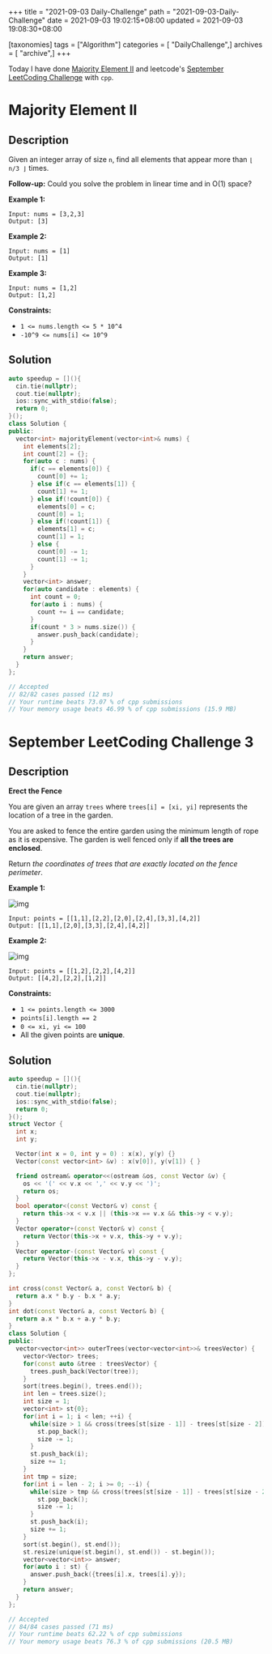 +++
title = "2021-09-03 Daily-Challenge"
path = "2021-09-03-Daily-Challenge"
date = 2021-09-03 19:02:15+08:00
updated = 2021-09-03 19:08:30+08:00

[taxonomies]
tags = ["Algorithm"]
categories = [ "DailyChallenge",]
archives = [ "archive",]
+++

Today I have done [Majority Element II](https://leetcode.com/problems/majority-element-ii/description/) and leetcode's [September LeetCoding Challenge](https://leetcode.com/explore/featured/card/september-leetcoding-challenge-2021/636/week-1-september-1st-september-7th/3961/) with `cpp`.

<!-- more -->

# Majority Element II

## Description

Given an integer array of size `n`, find all elements that appear more than `⌊ n/3 ⌋` times.

**Follow-up:** Could you solve the problem in linear time and in O(1) space?

 

**Example 1:**

```
Input: nums = [3,2,3]
Output: [3]
```

**Example 2:**

```
Input: nums = [1]
Output: [1]
```

**Example 3:**

```
Input: nums = [1,2]
Output: [1,2]
```

 

**Constraints:**

- `1 <= nums.length <= 5 * 10^4`
- `-10^9 <= nums[i] <= 10^9`

## Solution

``` cpp
auto speedup = [](){
  cin.tie(nullptr);
  cout.tie(nullptr);
  ios::sync_with_stdio(false);
  return 0;
}();
class Solution {
public:
  vector<int> majorityElement(vector<int>& nums) {
    int elements[2];
    int count[2] = {};
    for(auto c : nums) {
      if(c == elements[0]) {
        count[0] += 1;
      } else if(c == elements[1]) {
        count[1] += 1;
      } else if(!count[0]) {
        elements[0] = c;
        count[0] = 1;
      } else if(!count[1]) {
        elements[1] = c;
        count[1] = 1;
      } else {
        count[0] -= 1;
        count[1] -= 1;
      }
    }
    vector<int> answer;
    for(auto candidate : elements) {
      int count = 0;
      for(auto i : nums) {
        count += i == candidate;
      }
      if(count * 3 > nums.size()) {
        answer.push_back(candidate);
      }
    }
    return answer;
  }
};

// Accepted
// 82/82 cases passed (12 ms)
// Your runtime beats 73.07 % of cpp submissions
// Your memory usage beats 46.99 % of cpp submissions (15.9 MB)
```

# September LeetCoding Challenge 3

## Description

**Erect the Fence**

You are given an array `trees` where `trees[i] = [xi, yi]` represents the location of a tree in the garden.

You are asked to fence the entire garden using the minimum length of rope as it is expensive. The garden is well fenced only if **all the trees are enclosed**.

Return *the coordinates of trees that are exactly located on the fence perimeter*.

 

**Example 1:**

![img](https://assets.leetcode.com/uploads/2021/04/24/erect2-plane.jpg)

```
Input: points = [[1,1],[2,2],[2,0],[2,4],[3,3],[4,2]]
Output: [[1,1],[2,0],[3,3],[2,4],[4,2]]
```

**Example 2:**

![img](https://assets.leetcode.com/uploads/2021/04/24/erect1-plane.jpg)

```
Input: points = [[1,2],[2,2],[4,2]]
Output: [[4,2],[2,2],[1,2]]
```

 

**Constraints:**

- `1 <= points.length <= 3000`
- `points[i].length == 2`
- `0 <= xi, yi <= 100`
- All the given points are **unique**.

## Solution

``` cpp
auto speedup = [](){
  cin.tie(nullptr);
  cout.tie(nullptr);
  ios::sync_with_stdio(false);
  return 0;
}();
struct Vector {
  int x;
  int y;

  Vector(int x = 0, int y = 0) : x(x), y(y) {}
  Vector(const vector<int> &v) : x(v[0]), y(v[1]) { }

  friend ostream& operator<<(ostream &os, const Vector &v) {
    os << '(' << v.x << ',' << v.y << ')';
    return os;
  }
  bool operator<(const Vector& v) const {
    return this->x < v.x || (this->x == v.x && this->y < v.y);
  }
  Vector operator+(const Vector& v) const {
    return Vector(this->x + v.x, this->y + v.y);
  }
  Vector operator-(const Vector& v) const {
    return Vector(this->x - v.x, this->y - v.y);
  }
};

int cross(const Vector& a, const Vector& b) {
  return a.x * b.y - b.x * a.y;
}
int dot(const Vector& a, const Vector& b) {
  return a.x * b.x + a.y * b.y;
}
class Solution {
public:
  vector<vector<int>> outerTrees(vector<vector<int>>& treesVector) {
    vector<Vector> trees;
    for(const auto &tree : treesVector) {
      trees.push_back(Vector(tree));
    }
    sort(trees.begin(), trees.end());
    int len = trees.size();
    int size = 1;
    vector<int> st{0};
    for(int i = 1; i < len; ++i) {
      while(size > 1 && cross(trees[st[size - 1]] - trees[st[size - 2]], trees[i] - trees[st[size - 1]]) < 0) {
        st.pop_back();
        size -= 1;
      }
      st.push_back(i);
      size += 1;
    }
    int tmp = size;
    for(int i = len - 2; i >= 0; --i) {
      while(size > tmp && cross(trees[st[size - 1]] - trees[st[size - 2]], trees[i] - trees[st[size - 1]]) < 0) {
        st.pop_back();
        size -= 1;
      }
      st.push_back(i);
      size += 1;
    }
    sort(st.begin(), st.end());
    st.resize(unique(st.begin(), st.end()) - st.begin());
    vector<vector<int>> answer;
    for(auto i : st) {
      answer.push_back({trees[i].x, trees[i].y});
    }
    return answer;
  }
};

// Accepted
// 84/84 cases passed (71 ms)
// Your runtime beats 62.22 % of cpp submissions
// Your memory usage beats 76.3 % of cpp submissions (20.5 MB)
```
